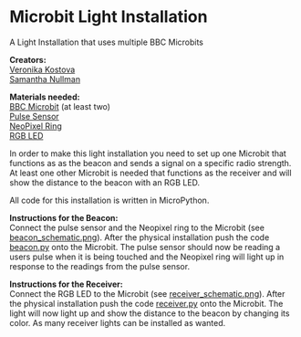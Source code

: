 # Microbit Light Installation
A Light Installation that uses multiple BBC Microbits

**Creators:**\
[Veronika Kostova](http://veronikaikostova.com/)\
[Samantha Nullman](https://www.samanthanullman.com)

**Materials needed:**\
[BBC Microbit](https://microbit.org/resellers/) (at least two)\
[Pulse Sensor](https://pulsesensor.com/products/pulse-sensor-amped)\
[NeoPixel Ring](https://www.adafruit.com/product/1586)\
[RGB LED](https://wiki.keyestudio.com/index.php/Ks0032_keyestudio_RGB_LED_Module)

In order to make this light installation you need to set up one Microbit that functions as as the beacon and sends a signal on a specific radio strength. At least one other Microbit is needed that functions as the receiver and will show the distance to the beacon with an RGB LED.

All code for this installation is written in MicroPython.

**Instructions for the Beacon:**\
Connect the pulse sensor and the Neopixel ring to the Microbit (see [beacon_schematic.png](https://github.com/vkostova/Microbit-Light-Installation/blob/master/beacon_schematic.png)).
After the physical installation push the code [beacon.py](https://github.com/vkostova/Microbit-Light-Installation/blob/master/Beacon.py) onto the Microbit.
The pulse sensor should now be reading a users pulse when it is being touched and the Neopixel ring will light up in response to the readings from the pulse sensor.

**Instructions for the Receiver:**\
Connect the RGB LED to the Microbit (see [receiver_schematic.png](https://github.com/vkostova/Microbit-Light-Installation/blob/master/receiver_schematic.png)).
After the physical installation push the code [receiver.py](https://github.com/vkostova/Microbit-Light-Installation) onto the Microbit.
The light will now light up and show the distance to the beacon by changing its color.
As many receiver lights can be installed as wanted.
